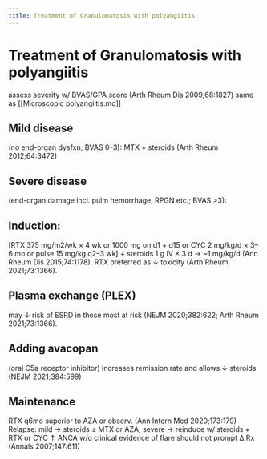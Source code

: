 ```yaml
---
title: Treatment of Granulomatosis with polyangiitis
---
```

# Treatment of Granulomatosis with polyangiitis

assess severity w/ BVAS/GPA score (Arth Rheum Dis 2009;68:1827)
same as [[Microscopic polyangiitis.md]]

## Mild disease
(no end-organ dysfxn; BVAS 0–3): MTX + steroids (Arth Rheum 2012;64:3472)

## Severe disease
(end-organ damage incl. pulm hemorrhage, RPGN etc.; BVAS >3):

## Induction:
[RTX 375 mg/m2/wk × 4 wk or 1000 mg on d1 + d15 or CYC 2 mg/kg/d × 3–6 mo or pulse 15 mg/kg q2–3 wk] + steroids 1 g IV × 3 d → ~1 mg/kg/d (Ann Rheum Dis 2015;74:1178). RTX preferred as ↓ toxicity (Arth Rheum 2021;73:1366).

## Plasma exchange (PLEX)
may ↓ risk of ESRD in those most at risk (NEJM 2020;382:622; Arth Rheum 2021;73:1366).

## Adding avacopan
(oral C5a receptor inhibitor) increases remission rate and allows ↓ steroids (NEJM 2021;384:599)

## Maintenance
RTX q6mo superior to AZA or observ. (Ann Intern Med 2020;173:179)
Relapse: mild → steroids ± MTX or AZA; severe → reinduce w/ steroids + RTX or CYC
↑ ANCA w/o clinical evidence of flare should not prompt Δ Rx (Annals 2007;147:611)
